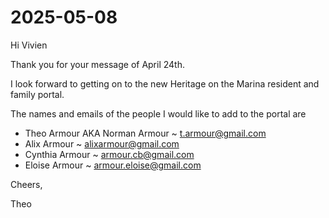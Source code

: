 # 2025-05-08

Hi Vivien

Thank you for your message of April 24th. 

I look forward to getting on to the new Heritage on the Marina resident and family portal. 

The names and emails of the people I would like to add to the portal are

* Theo Armour AKA Norman Armour ~ t.armour@gmail.com
* Alix Armour ~ alixarmour@gmail.com
* Cynthia Armour ~ armour.cb@gmail.com
* Eloise Armour ~ armour.eloise@gmail.com

Cheers,

Theo
